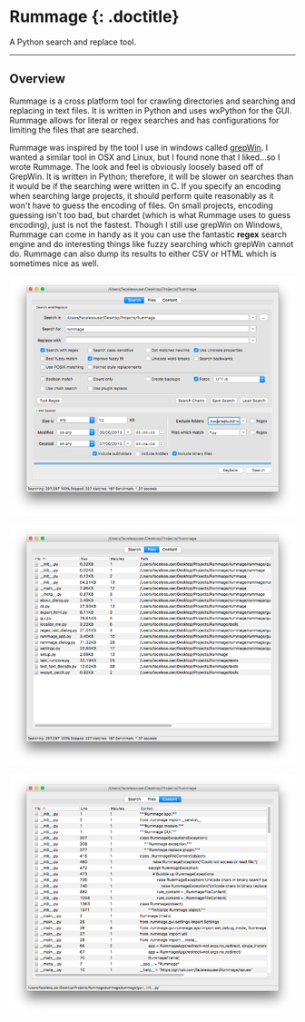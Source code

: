 # Rummage {: .doctitle}
A Python search and replace tool.

---

## Overview
Rummage is a cross platform tool for crawling directories and searching and replacing in text files.  It is written in Python and uses wxPython for the GUI.  Rummage allows for literal or regex searches and has configurations for limiting the files that are searched.

Rummage was inspired by the tool I use in windows called [grepWin](http://stefanstools.sourceforge.net/grepWin.html).  I wanted a similar tool in OSX and Linux, but I found none that I liked...so I wrote Rummage.  The look and feel is obviously loosely based off of GrepWin.  It is written in Python; therefore, it will be slower on searches than it would be if the searching were written in C.  If you specify an encoding when searching large projects, it should perform quite reasonably as it won't have to guess the encoding of files. On small projects, encoding guessing isn't too bad, but chardet (which is what Rummage uses to guess encoding), just is not the fastest. Though I still use grepWin on Windows, Rummage can come in handy as it you can use the fantastic **regex** search engine and do interesting things like fuzzy searching which grepWin cannot do.  Rummage can also dump its results to either CSV or HTML which is sometimes nice as well.

![Search Tab](/images/search_tab.png)

![Files Tab](/images/files_tab.png)

![Content Tab](/images/content_tab.png)
